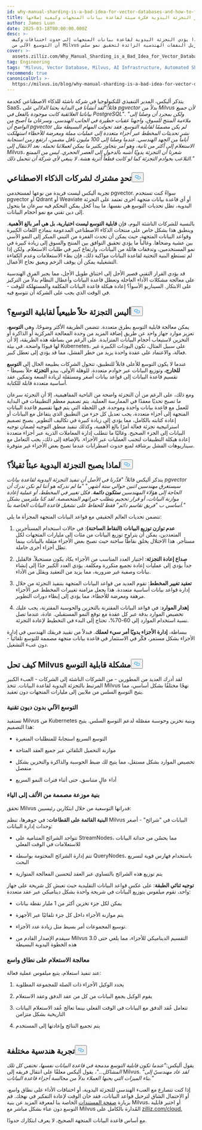 ```yaml
---
id: why-manual-sharding-is-a-bad-idea-for-vector-databases-and-how-to-fix-it.md
title: لماذا يعتبر التجزئة اليدوية فكرة سيئة لقاعدة بيانات المتجهات وكيفية إصلاحها
author: James Luan
date: 2025-03-18T00:00:00.000Z
desc: >-
  اكتشف لماذا يؤدي التجزئة اليدوية لقاعدة بيانات المتجهات إلى حدوث اختناقات وكيف
  أن التوسيع الآلي من Milvus يزيل النفقات الهندسية الزائدة لتحقيق نمو سلس.
cover: >-
  assets.zilliz.com/Why_Manual_Sharding_is_a_Bad_Idea_for_Vector_Database_And_How_to_Fix_It_1_968a5be504.png
tag: Engineering
tags: 'Milvus, Vector Database, Milvus, AI Infrastructure, Automated Sharding'
recommend: true
canonicalUrl: >-
  https://milvus.io/blog/why-manual-sharding-is-a-bad-idea-for-vector-databases-and-how-to-fix-it.md
---
```

<p>يتذكر أليكس، المدير التنفيذي للتكنولوجيا في شركة ناشئة للذكاء الاصطناعي كخدمة SaaS، قائلاً:<em>"لقد أنشأنا في البداية بحثنا الدلالي على pgvector بدلاً من Milvus لأن جميع بياناتنا العلائقية كانت موجودة بالفعل في PostgreSQL"</em>. <em>"ولكن بمجرد أن وصلنا إلى ملاءمة المنتج للسوق، واجهنا عقبات خطيرة في الجانب الهندسي. وسرعان ما أصبح من الواضح أن pgvector لم يكن مصممًا لقابلية التوسع. فقد تحولت المهام البسيطة مثل نشر تحديثات المخطط عبر أجزاء متعددة إلى عمليات مملة ومعرضة للأخطاء استهلكت أياماً من الجهد الهندسي. عندما وصلنا إلى 100 مليون ناقل مضمن، ارتفع زمن استجابة الاستعلام إلى أكثر من ثانية، وهو أمر يتجاوز بكثير ما يمكن لعملائنا تحمله. بعد الانتقال إلى Milvus، شعرنا أن التجزئة يدويًا أشبه بالدخول إلى العصر الحجري. ليس من الممتع التلاعب بخوادم التجزئة كما لو كانت قطعاً أثرية هشة. لا ينبغي لأي شركة أن تتحمل ذلك."</em></p>
<h2 id="A-Common-Challenge-for-AI-Companies" class="common-anchor-header">تحدٍ مشترك لشركات الذكاء الاصطناعي<button data-href="#A-Common-Challenge-for-AI-Companies" class="anchor-icon" translate="no">
      <svg translate="no"
        aria-hidden="true"
        focusable="false"
        height="20"
        version="1.1"
        viewBox="0 0 16 16"
        width="16"
      >
        <path
          fill="#0092E4"
          fill-rule="evenodd"
          d="M4 9h1v1H4c-1.5 0-3-1.69-3-3.5S2.55 3 4 3h4c1.45 0 3 1.69 3 3.5 0 1.41-.91 2.72-2 3.25V8.59c.58-.45 1-1.27 1-2.09C10 5.22 8.98 4 8 4H4c-.98 0-2 1.22-2 2.5S3 9 4 9zm9-3h-1v1h1c1 0 2 1.22 2 2.5S13.98 12 13 12H9c-.98 0-2-1.22-2-2.5 0-.83.42-1.64 1-2.09V6.25c-1.09.53-2 1.84-2 3.25C6 11.31 7.55 13 9 13h4c1.45 0 3-1.69 3-3.5S14.5 6 13 6z"
        ></path>
      </svg>
    </button></h2><p>تجربة أليكس ليست فريدة من نوعها لمستخدمي pgvector. سواءً كنت تستخدم pgvector أو Qdrant أو Weaviate أو أي قاعدة بيانات متجهة أخرى تعتمد على التجزئة اليدوية، تظل تحديات التوسع هي نفسها. ما يبدأ كحل يمكن التحكم فيه سرعان ما يتحول إلى دين تقني مع نمو أحجام البيانات.</p>
<p>بالنسبة للشركات الناشئة اليوم، فإن <strong>قابلية التوسع ليست اختيارية، بل هي أمر بالغ الأهمية</strong>. وينطبق هذا بشكل خاص على منتجات الذكاء الاصطناعي المدعومة بنماذج اللغات الكبيرة وقواعد البيانات المتجهة، حيث يمكن أن تحدث القفزة من التبني المبكر إلى النمو الأسي بين عشية وضحاها. وغالباً ما يؤدي تحقيق التوافق بين المنتج والسوق إلى زيادة كبيرة في نمو المستخدمين، وتدفقات هائلة من البيانات، وارتفاع كبير في طلبات الاستعلام. ولكن إذا لم تستطع البنية التحتية لقاعدة البيانات مواكبة ذلك، فإن بطء الاستعلامات وعدم الكفاءة التشغيلية يمكن أن يوقف الزخم ويعيق نجاح الأعمال.</p>
<p>قد يؤدي القرار التقني قصير الأجل إلى اختناق طويل الأجل، مما يجبر الفرق الهندسية على معالجة مشكلات الأداء العاجلة وتعطل قاعدة البيانات وأعطال النظام بدلاً من التركيز على الابتكار. السيناريو الأسوأ؟ إعادة هيكلة قاعدة البيانات المكلفة والمستهلكة للوقت - في الوقت الذي يجب على الشركة أن تتوسع فيه.</p>
<h2 id="Isn’t-Sharding-a-Natural-Solution-to-Scalability" class="common-anchor-header">أليس التجزئة حلاً طبيعياً لقابلية التوسع؟<button data-href="#Isn’t-Sharding-a-Natural-Solution-to-Scalability" class="anchor-icon" translate="no">
      <svg translate="no"
        aria-hidden="true"
        focusable="false"
        height="20"
        version="1.1"
        viewBox="0 0 16 16"
        width="16"
      >
        <path
          fill="#0092E4"
          fill-rule="evenodd"
          d="M4 9h1v1H4c-1.5 0-3-1.69-3-3.5S2.55 3 4 3h4c1.45 0 3 1.69 3 3.5 0 1.41-.91 2.72-2 3.25V8.59c.58-.45 1-1.27 1-2.09C10 5.22 8.98 4 8 4H4c-.98 0-2 1.22-2 2.5S3 9 4 9zm9-3h-1v1h1c1 0 2 1.22 2 2.5S13.98 12 13 12H9c-.98 0-2-1.22-2-2.5 0-.83.42-1.64 1-2.09V6.25c-1.09.53-2 1.84-2 3.25C6 11.31 7.55 13 9 13h4c1.45 0 3-1.69 3-3.5S14.5 6 13 6z"
        ></path>
      </svg>
    </button></h2><p>يمكن معالجة قابلية التوسع بطرق متعددة. تتضمن الطريقة الأكثر وضوحًا، وهي <strong>التوسع،</strong> تعزيز موارد جهاز واحد عن طريق إضافة المزيد من وحدة المعالجة المركزية أو الذاكرة أو التخزين لاستيعاب أحجام البيانات المتزايدة. على الرغم من بساطة هذه الطريقة، إلا أن لها قيودًا واضحة. في بيئة Kubernetes، على سبيل المثال، تكون البودات الكبيرة غير فعالة، والاعتماد على عقدة واحدة يزيد من خطر الفشل، مما قد يؤدي إلى تعطل كبير.</p>
<p>عندما لا يكون التوسع للأعلى قابلاً للتطبيق، تتحول الشركات بطبيعة الحال إلى <strong>التوسع للخارج،</strong> وتوزيع البيانات عبر خوادم متعددة. للوهلة الأولى، يبدو <strong>التجزئة</strong> حلاً بسيطاً - تقسيم قاعدة البيانات إلى قواعد بيانات أصغر ومستقلة لزيادة السعة وتمكين عقد أساسية متعددة قابلة للكتابة.</p>
<p>ومع ذلك، على الرغم من أن التجزئة واضحة من الناحية المفاهيمية، إلا أن التجزئة سرعان ما تصبح تحديًا معقدًا في الممارسة العملية. يتم تصميم معظم التطبيقات في البداية للعمل مع قاعدة بيانات واحدة وموحدة. في اللحظة التي يتم فيها تقسيم قاعدة البيانات المتجهة إلى أجزاء متعددة، يجب تعديل كل جزء من التطبيق الذي يتفاعل مع البيانات أو إعادة كتابته بالكامل، مما يؤدي إلى زيادة كبيرة في تكاليف التطوير. يصبح تصميم استراتيجية تجزئة فعالة أمرًا بالغ الأهمية، وكذلك تنفيذ منطق التوجيه لضمان توجيه البيانات إلى الجزء الصحيح. وغالبًا ما تتطلب إدارة المعاملات الذرية عبر أجزاء متعددة إعادة هيكلة التطبيقات لتجنب العمليات عبر الأجزاء. بالإضافة إلى ذلك، يجب التعامل مع سيناريوهات الفشل برشاقة لمنع حدوث اضطرابات عندما تصبح بعض الأجزاء غير متوفرة.</p>
<h2 id="Why-Manual-Sharding-Becomes-a-Burden" class="common-anchor-header">لماذا يصبح التجزئة اليدوية عبئاً ثقيلاً؟<button data-href="#Why-Manual-Sharding-Becomes-a-Burden" class="anchor-icon" translate="no">
      <svg translate="no"
        aria-hidden="true"
        focusable="false"
        height="20"
        version="1.1"
        viewBox="0 0 16 16"
        width="16"
      >
        <path
          fill="#0092E4"
          fill-rule="evenodd"
          d="M4 9h1v1H4c-1.5 0-3-1.69-3-3.5S2.55 3 4 3h4c1.45 0 3 1.69 3 3.5 0 1.41-.91 2.72-2 3.25V8.59c.58-.45 1-1.27 1-2.09C10 5.22 8.98 4 8 4H4c-.98 0-2 1.22-2 2.5S3 9 4 9zm9-3h-1v1h1c1 0 2 1.22 2 2.5S13.98 12 13 12H9c-.98 0-2-1.22-2-2.5 0-.83.42-1.64 1-2.09V6.25c-1.09.53-2 1.84-2 3.25C6 11.31 7.55 13 9 13h4c1.45 0 3-1.69 3-3.5S14.5 6 13 6z"
        ></path>
      </svg>
    </button></h2><p>يتذكر أليكس قائلاً<em>: &quot;قدّرنا في الأصل أن تنفيذ التجزئة اليدوية لقاعدة بيانات pgvector سيستغرق مهندسين اثنين حوالي ستة أشهر</em>.&quot; <em>&quot;ما لم ندركه هو أننا لم نكن ندرك</em> <em>أن الحاجة إلى</em> <em> هؤلاء المهندسين</em> <strong><em>ستكون دائمة</em></strong>. <em>فكل تغيير في المخطط، أو عملية إعادة موازنة البيانات، أو قرار تحجيم يتطلب خبراتهم المتخصصة. لقد كنا ملتزمين بشكل أساسي ب &quot;فريق تقاسم دائم&quot; فقط للحفاظ على تشغيل قاعدة البيانات الخاصة بنا.&quot;</em></p>
<p>تتضمن تحديات العالم الحقيقي مع قواعد البيانات المتجهة المجزأة ما يلي:</p>
<ol>
<li><p><strong>عدم توازن توزيع البيانات (النقاط الساخنة)</strong>: في حالات استخدام المستأجرين المتعددين، يمكن أن يتراوح توزيع البيانات من مئات إلى مليارات المتجهات لكل مستأجر. هذا الاختلال يخلق نقاطًا ساخنة حيث تصبح بعض الأجزاء مثقلة بالبيانات بينما تظل أجزاء أخرى خاملة.</p></li>
<li><p><strong>صداع إعادة التجزئة</strong>: اختيار العدد المناسب من الأجزاء يكاد يكون مستحيلاً. فالقليل جداً يؤدي إلى عمليات إعادة تجميع متكررة ومكلفة. يؤدي العدد الكبير جدًا إلى إنشاء بيانات وصفية غير ضرورية، مما يزيد من التعقيد ويقلل من الأداء.</p></li>
<li><p><strong>تعقيد تغيير المخطط</strong>: تقوم العديد من قواعد البيانات المتجهة بتنفيذ التجزئة من خلال إدارة قواعد بيانات أساسية متعددة. هذا يجعل مزامنة تغييرات المخطط عبر الأجزاء مرهقة ومعرضة للأخطاء، مما يؤدي إلى إبطاء دورات التطوير.</p></li>
<li><p><strong>إهدار الموارد</strong>: في قواعد البيانات المقترنة بالتخزين والحوسبة المقترنة، يجب عليك تخصيص الموارد بدقة عبر كل عقدة مع توقع النمو المستقبلي. عادة، عندما تصل نسبة استخدام الموارد إلى 60-70%، تحتاج إلى البدء في التخطيط لإعادة التجزئة.</p></li>
</ol>
<p>ببساطة، <strong>إدارة الأجزاء يدويًا أمر سيء لعملك</strong>. فبدلاً من تقييد فريقك الهندسي في إدارة الأجزاء بشكل مستمر، فكّر في الاستثمار في قاعدة بيانات متجهة مصممة للتوسع تلقائياً - دون عبء التشغيل.</p>
<h2 id="How-Milvus-Solves-the-Scalability-Problem" class="common-anchor-header">كيف تحل Milvus مشكلة قابلية التوسع<button data-href="#How-Milvus-Solves-the-Scalability-Problem" class="anchor-icon" translate="no">
      <svg translate="no"
        aria-hidden="true"
        focusable="false"
        height="20"
        version="1.1"
        viewBox="0 0 16 16"
        width="16"
      >
        <path
          fill="#0092E4"
          fill-rule="evenodd"
          d="M4 9h1v1H4c-1.5 0-3-1.69-3-3.5S2.55 3 4 3h4c1.45 0 3 1.69 3 3.5 0 1.41-.91 2.72-2 3.25V8.59c.58-.45 1-1.27 1-2.09C10 5.22 8.98 4 8 4H4c-.98 0-2 1.22-2 2.5S3 9 4 9zm9-3h-1v1h1c1 0 2 1.22 2 2.5S13.98 12 13 12H9c-.98 0-2-1.22-2-2.5 0-.83.42-1.64 1-2.09V6.25c-1.09.53-2 1.84-2 3.25C6 11.31 7.55 13 9 13h4c1.45 0 3-1.69 3-3.5S14.5 6 13 6z"
        ></path>
      </svg>
    </button></h2><p>لقد أدرك العديد من المطورين - من الشركات الناشئة إلى الشركات - العبء الكبير المرتبط بالتجزئة اليدوية لقاعدة البيانات. تتخذ Milvus نهجًا مختلفًا بشكل أساسي، مما يتيح التوسع السلس من ملايين إلى مليارات المتجهات دون تعقيد.</p>
<h3 id="Automated-Scaling-Without-the-Tech-Debt" class="common-anchor-header">التوسع الآلي بدون ديون تقنية</h3><p>تستفيد Milvus من Kubernetes وبنية تخزين وحوسبة مفصّلة لدعم التوسع السلس. يتيح هذا التصميم:</p>
<ul>
<li><p>التوسع السريع استجابةً للمتطلبات المتغيرة</p></li>
<li><p>موازنة التحميل التلقائي عبر جميع العقد المتاحة</p></li>
<li><p>تخصيص الموارد بشكل مستقل، مما يتيح لك ضبط الحوسبة والذاكرة والتخزين بشكل منفصل</p></li>
<li><p>أداء عالٍ متناسق، حتى أثناء فترات النمو السريع</p></li>
</ul>
<h3 id="Distributed-Architecture-Designed-from-the-Ground-Up" class="common-anchor-header">بنية موزعة مصممة من الألف إلى الياء</h3><p>تحقق Milvus قدراتها التوسعية من خلال ابتكارين رئيسيين:</p>
<p><strong>البنية القائمة على القطاعات:</strong> في جوهرها، تنظم Milvus البيانات في &quot;شرائح&quot; - أصغر وحدات إدارة البيانات:</p>
<ul>
<li><p>تتواجد الشرائح المتنامية على StreamNodes، مما يحسّن من حداثة البيانات للاستعلامات في الوقت الفعلي</p></li>
<li><p>تتم إدارة الشرائح المختومة بواسطة QueryNodes، باستخدام فهارس قوية لتسريع البحث</p></li>
<li><p>يتم توزيع هذه الشرائح بالتساوي عبر العقد لتحسين المعالجة المتوازية</p></li>
</ul>
<p><strong>توجيه ثنائي الطبقة</strong>: على عكس قواعد البيانات التقليدية حيث تعيش كل شريحة على جهاز واحد، تقوم ميلفوس بتوزيع البيانات في شريحة واحدة بشكل ديناميكي عبر عقد متعددة:</p>
<ul>
<li><p>يمكن لكل جزء تخزين أكثر من 1 مليار نقطة بيانات</p></li>
<li><p>يتم موازنة الأجزاء داخل كل جزء تلقائيًا عبر الأجهزة</p></li>
<li><p>توسيع المجموعات أمر بسيط مثل زيادة عدد الأجزاء.</p></li>
<li><p>سيقدم الإصدار القادم من Milvus 3.0 التقسيم الديناميكي للأجزاء، مما يلغي حتى هذه الخطوة اليدوية البسيطة</p></li>
</ul>
<h3 id="Query-Processing-at-Scale" class="common-anchor-header">معالجة الاستعلام على نطاق واسع</h3><p>عند تنفيذ استعلام، يتبع ميلفوس عملية فعالة:</p>
<ol>
<li><p>يحدد الوكيل الأجزاء ذات الصلة للمجموعة المطلوبة</p></li>
<li><p>يقوم الوكيل بجمع البيانات من كل من عقد الدفق وعقد الاستعلام</p></li>
<li><p>تتعامل عُقد الدفق مع البيانات في الوقت الفعلي بينما تعالج عُقد الاستعلام البيانات التاريخية بشكل متزامن</p></li>
<li><p>يتم تجميع النتائج وإعادتها إلى المستخدم</p></li>
</ol>
<p>
  <span class="img-wrapper">
    <img translate="no" src="https://assets.zilliz.com/Query_Processing_at_Scale_5792dc9e37.png" alt="" class="doc-image" id="" />
    <span></span>
  </span>
</p>
<h2 id="A-Different-Engineering-Experience" class="common-anchor-header">تجربة هندسية مختلفة<button data-href="#A-Different-Engineering-Experience" class="anchor-icon" translate="no">
      <svg translate="no"
        aria-hidden="true"
        focusable="false"
        height="20"
        version="1.1"
        viewBox="0 0 16 16"
        width="16"
      >
        <path
          fill="#0092E4"
          fill-rule="evenodd"
          d="M4 9h1v1H4c-1.5 0-3-1.69-3-3.5S2.55 3 4 3h4c1.45 0 3 1.69 3 3.5 0 1.41-.91 2.72-2 3.25V8.59c.58-.45 1-1.27 1-2.09C10 5.22 8.98 4 8 4H4c-.98 0-2 1.22-2 2.5S3 9 4 9zm9-3h-1v1h1c1 0 2 1.22 2 2.5S13.98 12 13 12H9c-.98 0-2-1.22-2-2.5 0-.83.42-1.64 1-2.09V6.25c-1.09.53-2 1.84-2 3.25C6 11.31 7.55 13 9 13h4c1.45 0 3-1.69 3-3.5S14.5 6 13 6z"
        ></path>
      </svg>
    </button></h2><p>يقول أليكس:<em>"عندما تكون قابلية التوسع مدمجة في قاعدة البيانات نفسها، تختفي كل تلك المشاكل..."،</em> يقول أليكس معلقًا على انتقال فريقه إلى Milvus. <em>"لقد عاد مهندسيّ إلى بناء الميزات التي يحبها العملاء بدلاً من مجالسة أجزاء قاعدة البيانات."</em></p>
<p>إذا كنت تتصارع مع العبء الهندسي للتجزئة اليدوية، أو اختناقات الأداء على نطاق واسع، أو الاحتمال الشاق لترحيل قواعد البيانات، فقد حان الوقت لإعادة التفكير في نهجك. قم بزيارة <a href="https://milvus.io/docs/overview.md#What-Makes-Milvus-so-Scalable">صفحة المستندات</a> الخاصة بنا لمعرفة المزيد عن بنية Milvus، أو اختبر قابلية التوسع دون عناء بشكل مباشر مع Milvus المُدارة بالكامل على <a href="https://zilliz.com/cloud">zilliz.com/cloud.</a></p>
<p>مع أساس قاعدة البيانات المتجهة الصحيح، لا يعرف ابتكارك حدودًا.</p>

